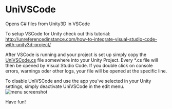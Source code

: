 # UniVSCode
Opens C# files from Unity3D in VSCode

To setup VSCode for Unity check out this tutorial: http://unreferencedinstance.com/how-to-integrate-visual-studio-code-with-unity3d-project/

After VSCode is running and your project is set up simply copy the [UniVSCode.cs](https://github.com/robin7331/UniVSCode/blob/master/UniVSCode.cs) file somewhere into your Unity Project. 
Every *.cs file will then be opened by Visual Studio Code.
If you double click on console errors, warnings oder other logs, your file will be opened at the specific line.

To disable UniVSCode and use the app you've selected in your Unity settings, simply deactivate UniVSCode in the edit menu.
![menu screenshot](https://raw.githubusercontent.com/robin7331/UniVSCode/master/readme/menu.png)

Have fun!
